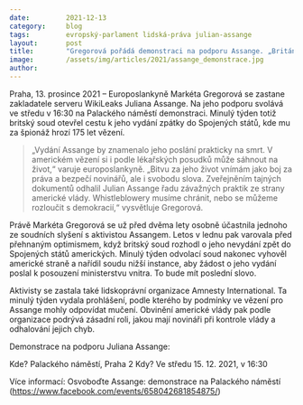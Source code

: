 ```yaml
---
date:         2021-12-13
category:     blog
tags:         evropský-parlament lidská-práva julian-assange
layout:       post
title:        "Gregorová pořádá demonstraci na podporu Assange. „Británie ho nesmí nechat zemřít.“"
image:        /assets/img/articles/2021/assange_demonstrace.jpg
author:       
---
```


Praha, 13. prosince 2021 – Europoslankyně Markéta Gregorová se zastane zakladatele serveru WikiLeaks Juliana Assange. Na jeho podporu svolává ve středu v 16:30 na Palackého náměstí demonstraci. Minulý týden totiž britský soud otevřel cestu k jeho vydání zpátky do Spojených států, kde mu za špionáž hrozí 175 let vězení.

> „Vydání Assange by znamenalo jeho poslání prakticky na smrt. V americkém vězení si i podle lékařských posudků může sáhnout na život,“ varuje europoslankyně. „Bitvu za jeho život vnímám jako boj za práva a bezpečí novinářů, ale i svobodu slova. Zveřejněním tajných dokumentů odhalil Julian Assange řadu závažných praktik ze strany americké vlády. Whistleblowery musíme chránit, nebo se můžeme rozloučit s demokracií,“ vysvětluje Gregorová.

Právě Markéta Gregorová se už před dvěma lety osobně účastnila jednoho ze soudních slyšení s aktivistou Assangem. Letos v lednu pak varovala před přehnaným optimismem, když britský soud rozhodl o jeho nevydání zpět do Spojených států amerických. Minulý týden odvolací soud nakonec vyhověl americké straně a nařídil soudu nižší instance, aby žádost o jeho vydání poslal k posouzení ministerstvu vnitra. To bude mít poslední slovo.

Aktivisty se zastala také lidskoprávní organizace Amnesty International. Ta minulý týden vydala prohlášení, podle kterého by podmínky ve vězení pro Assange mohly odpovídat mučení. Obvinění americké vlády pak podle organizace podrývá zásadní roli, jakou mají novináři při kontrole vlády a odhalování jejich chyb. 

Demonstrace na podporu Juliana Assange:

Kde? Palackého náměstí, Praha 2
Kdy? Ve středu 15. 12. 2021, v 16:30

Více informací: Osvoboďte Assange: demonstrace na Palackého náměstí (https://www.facebook.com/events/658042681854875/)
